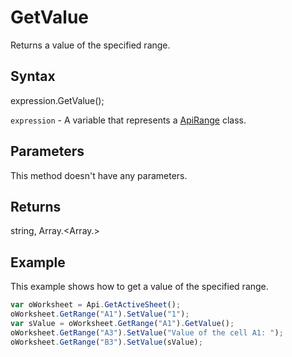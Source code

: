 # GetValue

Returns a value of the specified range.

## Syntax

expression.GetValue();

`expression` - A variable that represents a [ApiRange](../ApiRange.md) class.

## Parameters

This method doesn't have any parameters.

## Returns

string, Array.<Array.<string>>

## Example

This example shows how to get a value of the specified range.

```javascript
var oWorksheet = Api.GetActiveSheet();
oWorksheet.GetRange("A1").SetValue("1");
var sValue = oWorksheet.GetRange("A1").GetValue();
oWorksheet.GetRange("A3").SetValue("Value of the cell A1: ");
oWorksheet.GetRange("B3").SetValue(sValue);
```
